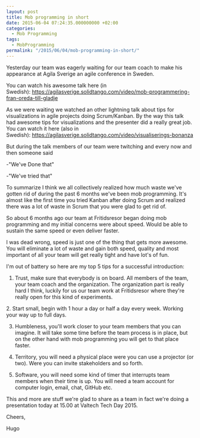 ```yaml
---
layout: post
title: Mob programming in short
date: 2015-06-04 07:24:35.000000000 +02:00
categories:
  - Mob Programming
tags:
  - MobProgramming
permalink: "/2015/06/04/mob-programming-in-short/"
---
```


Yesterday our team was eagerly waiting for our team coach to make his appearance at Agila Sverige an agile conference in Sweden.

You can watch his awesome talk here (in Swedish):&nbsp;https://agilasverige.solidtango.com/video/mob-programmering-fran-oreda-till-gladje

As we were waiting we watched an other lightning talk about tips for visualizations in agile projects doing Scrum/Kanban. By the way this talk had awesome tips for visualizations and the presenter did a really great job. You can watch it here (also in Swedish):&nbsp;https://agilasverige.solidtango.com/video/visualiserings-bonanza

But during the talk members of our team were twitching and every now and then someone said

-"We've Done that"

-"We've tried that"

To summarize I think we all collectively realized how much waste we've gotten rid of during the past 6 months we've been mob programming. It's almost like the first time you tried Kanban after doing&nbsp;Scrum and realized there was a lot of waste in Scrum that you were glad to get rid of.

So about 6 months ago our team at Fritidsresor&nbsp;began doing&nbsp;mob programming and my initial concerns&nbsp;were about speed. Would be able to sustain the same speed or even deliver faster.

I was dead wrong, speed is just one of the thing that gets more awesome. You will eliminate a lot of waste and gain both speed, quality and most important of all your team will get really tight and have lot's of fun.

I'm out of battery so here are my&nbsp;top 5 tips for a successful introduction:

1. Trust, make sure that everybody is on board. All members of the team, your team coach and the organization. The organization part is really hard I think, luckily for us our team work at&nbsp;Fritidsresor where they're really open for this kind of experiments.

2.&nbsp;Start small, begin with 1 hour a day or half a day every week. Working your way up to full days.

3. Humbleness, you'll work closer to your team members that you can imagine. It will take some time before the team process is in place, but on the other hand with mob programming you will get to that place faster.

4. Territory, you will need a physical place were you can use a projector (or two). Were you can invite stakeholders and so forth.

5. Software, you will need some kind of timer that interrupts team members when their time is up. You will need a team account for computer login, email, chat, GitHub etc.

This and more are stuff we're glad to share as a team in fact we're doing a presentation today at 15.00 at Valtech Tech Day 2015.

Cheers,

Hugo

